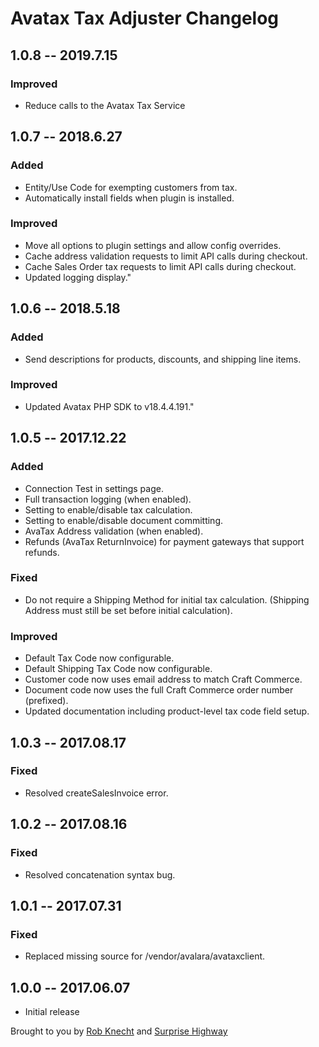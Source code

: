 # Avatax Tax Adjuster Changelog

## 1.0.8 -- 2019.7.15

### Improved

* Reduce calls to the Avatax Tax Service

## 1.0.7 -- 2018.6.27

### Added

* Entity/Use Code for exempting customers from tax.
* Automatically install fields when plugin is installed.

### Improved

* Move all options to plugin settings and allow config overrides.
* Cache address validation requests to limit API calls during checkout.
* Cache Sales Order tax requests to limit API calls during checkout.
* Updated logging display."

## 1.0.6 -- 2018.5.18

### Added

* Send descriptions for products, discounts, and shipping line items.

### Improved

* Updated Avatax PHP SDK to v18.4.4.191."

## 1.0.5 -- 2017.12.22

### Added

* Connection Test in settings page.
* Full transaction logging (when enabled).
* Setting to enable/disable tax calculation.
* Setting to enable/disable document committing.
* AvaTax Address validation (when enabled).
* Refunds (AvaTax ReturnInvoice) for payment gateways that support refunds.

### Fixed

* Do not require a Shipping Method for initial tax calculation. (Shipping Address must still be set before initial calculation).

### Improved

* Default Tax Code now configurable.
* Default Shipping Tax Code now configurable.
* Customer code now uses email address to match Craft Commerce.
* Document code now uses the full Craft Commerce order number (prefixed).
* Updated documentation including product-level tax code field setup.


## 1.0.3 -- 2017.08.17

### Fixed

* Resolved createSalesInvoice error.

## 1.0.2 -- 2017.08.16

### Fixed

* Resolved concatenation syntax bug.

## 1.0.1 -- 2017.07.31

### Fixed

* Replaced missing source for /vendor/avalara/avataxclient.

## 1.0.0 -- 2017.06.07

* Initial release

Brought to you by [Rob Knecht](https://github.com/rmknecht) and [Surprise Highway](https://github.com/surprisehighway)
